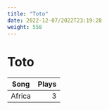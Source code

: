 ```yaml
---
title: "Toto"
date: 2022-12-07/2022T23:19:28
weight: 558
---
```


# Toto

 Song | Plays 
----- | -----:
Africa | 3
